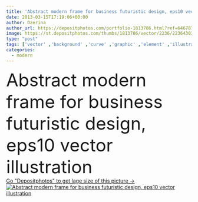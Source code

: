 ```yaml
---
title: 'Abstract modern frame for business futuristic design, eps10 vector illustration'
date: 2013-03-15T17:19:06+00:00
author: Ozerina
author_url: https://depositphotos.com/portfolio-1813786.html?ref=64678756
image: https://st.depositphotos.com/thumbs/1813786/vector/2236/22364303/api_thumb_450.jpg?forcejpeg=true
type: "post"
tags: ['vector' ,'background' ,'curve' ,'graphic' ,'element' ,'illustration' ,'design' ,'set' ,'space' ,'transparent' ,'shape' ,'decoration' ,'sale' ,'business' ,'label' ,'new' ,'art' ,'drop' ,'abstract' ,'cloud' ,'black' ,'style' ,'frame' ,'grunge' ,'banner' ,'modern' ,'big' ,'elements' ,'creative' ,'concept' ,'blank' ,'percent' ,'text' ,'think' ,'talk' ,'speech' ,'grey' ,'wallpaper' ,'Presentation' ,'web' ,'clouds' ,'discussion' ,'template' ,'trendy' ,'geometric' ,'collection' ,'composition' ,'layout' ,'bubble' ,'vectors' ]
categories: 
  - modern
---
```

<div aling="center">
            <font size="60"> Abstract modern frame for business futuristic design, eps10 vector illustration</font>   
</div>
<div>
    <a href='https://depositphotos.com/22364303/stock-illustration-abstract-modern-frame-for-business.html?ref=64678756' target=_blank > Go "Depositphotos" to get lage size of this picture ->
        <img href='https://depositphotos.com/22364303/stock-illustration-abstract-modern-frame-for-business.html?ref=64678756' src='https://st.depositphotos.com/1813786/2236/v/950/depositphotos_22364303-stock-illustration-abstract-modern-frame-for-business.jpg?forcejpeg=true' alt='Abstract modern frame for business futuristic design, eps10 vector illustration' >
    </a>
</div>
